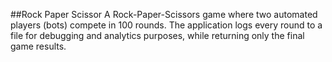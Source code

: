 ##Rock Paper Scissor
A Rock-Paper-Scissors game where two automated players (bots) compete in 100 rounds. The application logs every round to a file for debugging and analytics purposes, while returning only the final game results.